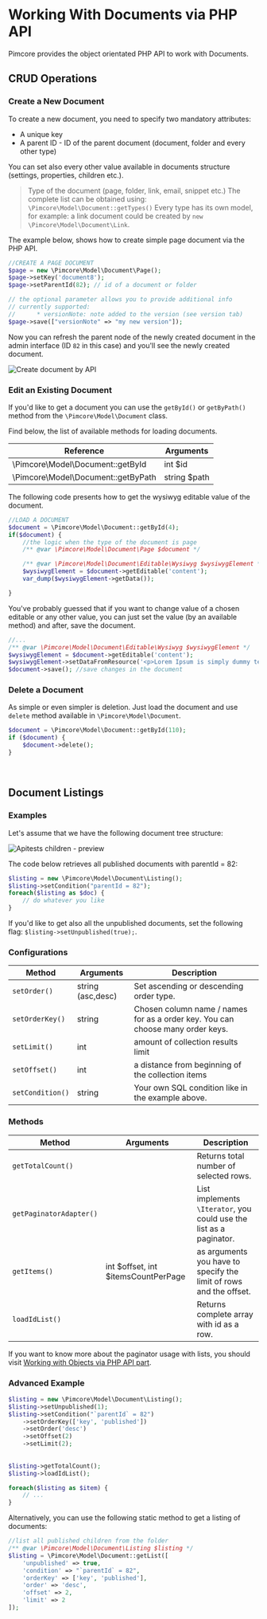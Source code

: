 # Working With Documents via PHP API

Pimcore provides the object orientated PHP API to work with Documents.

## CRUD Operations

### Create a New Document
To create a new document, you need to specify two mandatory attributes:
* A unique key
* A parent ID - ID of the parent document (document, folder and every other type)
 
You can set also every other value available in documents structure (settings, properties, children etc.).

> Type of the document (page, folder, link, email, snippet etc.) The complete list can be obtained using: `\Pimcore\Model\Document::getTypes()`
> Every type has its own model, for example: a link document could be created by `new \Pimcore\Model\Document\Link`.

The example below, shows how to create simple page document via the PHP API. 

```php
//CREATE A PAGE DOCUMENT
$page = new \Pimcore\Model\Document\Page();
$page->setKey('document8');
$page->setParentId(82); // id of a document or folder

// the optional parameter allows you to provide additional info
// currently supported:
//      * versionNote: note added to the version (see version tab)
$page->save(["versionNote" => "my new version"]);
```

Now you can refresh the parent node of the newly created document in the admin interface (ID `82` in this case) and you'll 
see the newly created document. 

![Create document by API](../img/documents_api_create.png)

### Edit an Existing Document

If you'd like to get a document you can use the `getById()` or `getByPath()` method from the `\Pimcore\Model\Document` class.

Find below, the list of available methods for loading documents.

| Reference                          | Arguments    | 
|------------------------------------|--------------|
| \Pimcore\Model\Document::getById   | int $id      |
| \Pimcore\Model\Document::getByPath | string $path |

The following code presents how to get the wysiwyg editable value of the document.

```php
//LOAD A DOCUMENT
$document = \Pimcore\Model\Document::getById(4);
if($document) {
    //the logic when the type of the document is page
    /** @var \Pimcore\Model\Document\Page $document */

    /** @var \Pimcore\Model\Document\Editable\Wysiwyg $wysiwygElement */
    $wysiwygElement = $document->getEditable('content');
    var_dump($wysiwygElement->getData());

}
```

You've probably guessed that if you want to change value of a chosen editable or any other value, you can just set the value (by an available method) and after, save the document.

```php
//...
/** @var \Pimcore\Model\Document\Editable\Wysiwyg $wysiwygElement */
$wysiwygElement = $document->getEditable('content');
$wysiwygElement->setDataFromResource('<p>Lorem Ipsum is simply dummy text of the printing and typesetting.</p>');
$document->save(); //save changes in the document
```

### Delete a Document

As simple or even simpler is deletion. 
Just load the document and use `delete` method available in `\Pimcore\Model\Document`.

```php
$document = \Pimcore\Model\Document::getById(110);
if ($document) {
    $document->delete();
}
```

<a name="documentsListing">&nbsp;</a>

## Document Listings

### Examples

Let's assume that we have the following document tree structure: 

![Apitests children - preview](../img/documents_apitests_children_preview.png)

The code below retrieves all published documents with parentId = 82: 

```php
$listing = new \Pimcore\Model\Document\Listing(); 
$listing->setCondition("parentId = 82");
foreach($listing as $doc) {
    // do whatever you like
}
```

If you'd like to get also all the unpublished documents, set the following flag: `$listing->setUnpublished(true);`. 

### Configurations

| Method           | Arguments           | Description                                                                       |
|------------------|---------------------|-----------------------------------------------------------------------------------|
| `setOrder()`     | string (asc,desc)   | Set ascending or descending order type.                                           |
| `setOrderKey()`  | string              | Chosen column name / names for as a order key. You can choose many order keys.    |
| `setLimit()`     | int                 | amount of collection results limit                                                |
| `setOffset()`    | int                 | a distance from beginning of the collection items                                 |
| `setCondition()` | string              | Your own SQL condition like in the example above.                                 |


### Methods

| Method                  | Arguments                           | Description                                                                                 |
|-------------------------|-------------------------------------|---------------------------------------------------------------------------------------------|
| `getTotalCount()`       |                                     | Returns total number of selected rows.                                                      |
| `getPaginatorAdapter()` |                                     | List implements `\Iterator`, you could use the list as a paginator. |
| `getItems()`            | int $offset, int $itemsCountPerPage | as arguments you have to specify the limit of rows and the offset.                          |
| `loadIdList()`          |                                     | Returns complete array with id as a row.                                                    |

If you want to know more about the paginator usage with lists, you should visit [Working with Objects via PHP API part](../05_Objects/03_Working_with_PHP_API.md#working-with-knpcomponentpagerpaginator).


### Advanced Example


```php
$listing = new \Pimcore\Model\Document\Listing();
$listing->setUnpublished(1);
$listing->setCondition("`parentId` = 82")
    ->setOrderKey(['key', 'published'])
    ->setOrder('desc')
    ->setOffset(2)
    ->setLimit(2);
    
    
$listing->getTotalCount(); 
$listing->loadIdList(); 

foreach($listing as $item) {
    // ...
}
```

Alternatively, you can use the following static method to get a listing of documents: 

```php
//list all published children from the folder
/** @var \Pimcore\Model\Document\Listing $listing */
$listing = \Pimcore\Model\Document::getList([
    'unpublished' => true,
    'condition' => "`parentId` = 82",
    'orderKey' => ['key', 'published'],
    'order' => 'desc',
    'offset' => 2,
    'limit' => 2
]);
```
